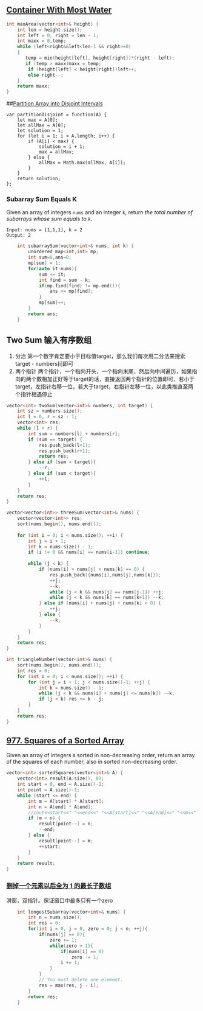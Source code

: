 ## [Container With Most Water](https://leetcode.com/problems/container-with-most-water/)

```cpp
int maxArea(vector<int>& height) {
    int len = height.size();
    int left = 0, right = len - 1;
    int maxx = 0,temp;
    while (left<right&&left<len-1 && right>=0)
    {
       temp = min(height[left], height[right])*(right - left);
       if (temp > maxx)maxx = temp;
        if (height[left] < height[right])left++;
        else right--;
    }
    return maxx;
}
```

##[Partition Array into Disjoint Intervals](https://leetcode.com/problems/partition-array-into-disjoint-intervals/)

```
var partitionDisjoint = function(A) {
    let max = A[0];
    let allMax = A[0];
    let solution = 1;
    for (let i = 1; i < A.length; i++) {
        if (A[i] < max) {
            solution = i + 1;
            max = allMax;
        } else {
            allMax = Math.max(allMax, A[i]);
        }
    }
    return solution;
};
```

### Subarray Sum Equals K

Given an array of integers `nums` and an integer `k`, return *the total number of subarrays whose sum equals to `k`*.

```
Input: nums = [1,1,1], k = 2
Output: 2
```

```cpp
    int subarraySum(vector<int>& nums, int k) {
        unordered_map<int,int> mp;
        int sum=0,ans=0;
        mp[sum] = 1;
        for(auto it:nums){
            sum += it;
            int find = sum - k;
            if(mp.find(find) != mp.end()){
                ans += mp[find];
            }
            mp[sum]++;
        }
        return ans;
    }
```



## Two Sum 输入有序数组

1. 分治
   第一个数字肯定要小于目标值target，那么我们每次用二分法来搜索target - numbers[i]即可
2. 两个指针
   两个指针，一个指向开头，一个指向末尾，然后向中间遍历，如果指向的两个数相加正好等于target的话，直接返回两个指针的位置即可，若小于target，左指针右移一位，若大于target，右指针左移一位，以此类推直至两个指针相遇停止

```cpp
vector<int> twoSum(vector<int>& numbers, int target) {
    int sz = numbers.size();
    int l = 0, r = sz - 1;
    vector<int> res;
    while (l < r) {
        int sum = numbers[l] + numbers[r];
        if (sum == target) {
            res.push_back(l+1);
            res.push_back(r+1);
            return res;
        } else if (sum > target){
            --r;
        } else if (sum < target){
            ++l;
        }
    }
    return res;
}
```

```cpp
vector<vector<int>> threeSum(vector<int>& nums) {
    vector<vector<int>> res;
    sort(nums.begin(), nums.end());
    
    for (int i = 0; i < nums.size(); ++i) {
        int j = i + 1;
        int k = nums.size() - 1;
        if (i != 0 && nums[i] == nums[i-1]) continue;
        
        while (j < k) {
            if (nums[i] + nums[j] + nums[k] == 0) {
                res.push_back({nums[i],nums[j],nums[k]});
                ++j;
                --k;
                while (j < k && nums[j] == nums[j-1]) ++j;
                while (j < k && nums[k] == nums[k+1]) --k;
            } else if (nums[i] + nums[j] + nums[k] < 0) {
                ++j;
            } else {
                --k;
            }
        }
    }
    return res;
}
```

```cpp
int triangleNumber(vector<int>& nums) {
    sort(nums.begin(), nums.end());
    int res = 0;
    for (int i = 0; i < nums.size(); ++i) {
        for (int j = i + 1; j < nums.size()-1; ++j) {
            int k = nums.size() - 1;
            while (j < k && nums[i] + nums[j] <= nums[k]) --k;
            if (j < k) res += k - j;
        }
    }
    return res;
}
```

## [977. Squares of a Sorted Array](https://leetcode.com/problems/squares-of-a-sorted-array/)

Given an array of integers `A` sorted in non-decreasing order, return an array of the squares of each number, also in sorted non-decreasing order.

```cpp
vector<int> sortedSquares(vector<int>& A) {
    vector<int> result(A.size(), 0); 
    int start = 0, end = A.size()-1;
    int point = A.size()-1;
    while (start <= end) {
        int m = A[start] * A[start];
        int n = A[end] * A[end];
        //cout<<start<<" "<<end<<" "<<A[start]<<" "<<A[end]<<" "<<m<<" "<<n<<endl;
        if (m < n) {
            result[point--] = n;
            --end;
        } else {
            result[point--] = m;
            ++start;
        }
    }
    return result;
}
```

### [删掉一个元素以后全为 1 的最长子数组](https://blog.csdn.net/grllery/article/details/107165319)

滑窗，双指针。保证窗口中最多只有一个zero

```cpp
    int longestSubarray(vector<int>& nums) {
        int n = nums.size();
        int res = 0;
        for(int i = 0, j = 0, zero = 0; j < n; ++j){
            if(nums[j] == 0){
                zero += 1;
                while(zero > 1){
                    if(nums[i] == 0)
                        zero -= 1;
                    i += 1;
                }
            }
            // You must delete one element.
            res = max(res, j - i);
        }
        return res;
    }
```

